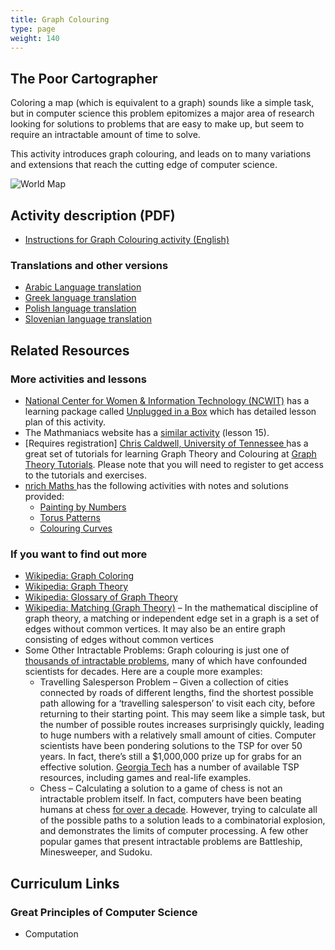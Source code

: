 ```yaml
---
title: Graph Colouring
type: page
weight: 140
---
```

## The Poor Cartographer

Coloring a map (which is equivalent to a graph) sounds like a simple task, but in computer science this problem epitomizes a major area of research looking for solutions to problems that are easy to make up, but seem to require an intractable amount of time to solve.

This activity introduces graph colouring, and leads on to many variations and extensions that reach the cutting edge of computer science.

![World Map](/images/activities/graph-colouring/world_map.jpg)

##  Activity description (PDF)

- [Instructions for Graph Colouring activity (English)](/documents/activities/graph-colouring/unplugged-13-graph_colouring_0.pdf)

### Translations and other versions

- [Arabic Language translation](/documents/activities/graph-colouring/arabic_translation_graph_colouring.pdf)
- [Greek language translation](/documents/activities/graph-colouring/graph-colouring.el_.v6.pdf)
- [Polish language translation](/documents/activities/graph-colouring/activity13.pdf)
- [Slovenian language translation](/documents/activities/graph-colouring/13-Barvanje-grafov.pdf)

## Related Resources

### More activities and lessons

- [National Center for Women & Information Technology (NCWIT)](https://www.ncwit.org/) has a learning package called [Unplugged in a Box](http://www.ncwit.org/resources/computer-science-box-unplug-your-curriculum) which has detailed lesson plan of this activity.
- The Mathmaniacs website has a [similar activity](http://mathmaniacs.org/lessons/15-mapcoloring/index.html) (lesson 15).
- [Requires registration] [Chris Caldwell, University of Tennessee ](http://www.utm.edu/staff/caldwell/) has a great set of tutorials for learning Graph Theory and Colouring at [ Graph Theory Tutorials](http://primes.utm.edu/graph/). Please note that you will need to register to get access to the tutorials and exercises.
- [nrich Maths ](https://nrich.maths.org/frontpage) has the following activities with notes and solutions provided:
    - [Painting by Numbers ](https://nrich.maths.org/7020)
    - [Torus Patterns ](https://nrich.maths.org/7027)
    - [Colouring Curves ](https://nrich.maths.org/7030)

### If you want to find out more

- [Wikipedia: Graph Coloring](https://en.wikipedia.org/wiki/Graph_coloring)
- [Wikipedia: Graph Theory ](https://en.wikipedia.org/wiki/Graph_theory)
- [Wikipedia: Glossary of Graph Theory ](https://en.wikipedia.org/wiki/Glossary_of_graph_theory)
- [Wikipedia: Matching (Graph Theory)](https://en.wikipedia.org/wiki/Matching_(graph_theory)) – In the mathematical discipline of graph theory, a matching or independent edge set in a graph is a set of edges without common vertices. It may also be an entire graph consisting of edges without common vertices
- Some Other Intractable Problems: Graph colouring is just one of [thousands of intractable problems](https://en.wikipedia.org/wiki/List_of_NP-complete_problems), many of which have confounded scientists for decades. Here are a couple more examples:
    - Travelling Salesperson Problem – Given a collection of cities connected by roads of different lengths, find the shortest possible path allowing for a ‘travelling salesperson’ to visit each city, before returning to their starting point. This may seem like a simple task, but the number of possible routes increases surprisingly quickly, leading to huge numbers with a relatively small amount of cities. Computer scientists have been pondering solutions to the TSP for over 50 years. In fact, there’s still a $1,000,000 prize up for grabs for an effective solution. [Georgia Tech](http://www.math.uwaterloo.ca/tsp/index.html) has a number of available TSP resources, including games and real-life examples.
    - Chess – Calculating a solution to a game of chess is not an intractable problem itself. In fact, computers have been beating humans at chess [for over a decade](https://en.wikipedia.org/wiki/Deep_Blue_%28chess_computer%29). However, trying to calculate all of the possible paths to a solution leads to a combinatorial explosion, and demonstrates the limits of computer processing. A few other popular games that present intractable problems are Battleship, Minesweeper, and Sudoku.

## Curriculum Links

### Great Principles of Computer Science

- Computation
